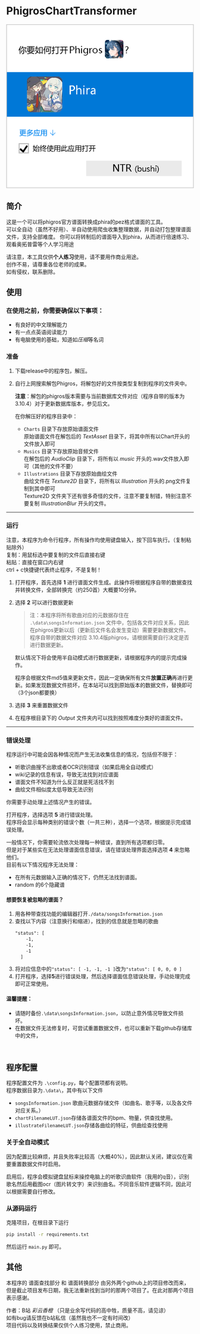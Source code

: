 # PhigrosChartTransformer

![picture 1](.assets_IMG/README/IMG_20250128-012523976.png)  

## 简介
这是一个可以将phigros官方谱面转换成phira的pez格式谱面的工具。  
可以全自动（虽然不好用）、半自动使用爬虫收集整理数据，并自动打包整理谱面文件，支持全部难度。
你可以将转制后的谱面导入到phira，从而进行倍速练习、观看奥拓普雷等个人学习用途

请注意，本工具仅供**个人练习**使用，请不要用作商业用途。  
创作不易，请尊重各位老师的成果。  
如有侵权，联系删除。


## 使用

### 在使用之前，你需要确保以下事项：
- 有良好的中文理解能力
- 有一点点英语阅读能力
- 有电脑使用的基础，知道如*压缩*等名词

### 准备
1. 下载release中的程序包，解压。
   
2. 自行上网搜索解包Phigros，将解包好的文件按类型复制到程序的文件夹中。  
    
    **注意**：解包的phigros版本需要与当前数据库文件对应（程序自带的版本为3.10.4）对于更新数据库版本，参见后文。  

    在你解压好的程序目录中：
    - `Charts` 目录下存放原始谱面文件  
      原始谱面文件在解包后的 *TextAsset* 目录下，将其中所有以Chart开头的文件放入即可
    - `Musics` 目录下存放原始音频文件  
      在解包后的 *AudioClip* 目录下，将所有以 *music* 开头的.wav文件放入即可（其他的文件不要）
    - `Illustrations` 目录下存放原始曲绘文件  
      曲绘文件在 *Texture2D* 目录下，将所有以 *Illustration* 开头的.png文件复制到其中即可  
      Texture2D 文件夹下还有很多奇怪的文件，注意不要复制错，特别注意不要复制 *IllustrationBlur* 开头的文件。

---

### 运行
注意，本程序为命令行程序，所有操作均使用键盘输入，按下回车执行。（复制粘贴除外）   
复制：用鼠标选中要复制的文件后直接右键  
粘贴：直接在窗口内右键  
ctrl + c快捷键代表终止程序，不是复制！

1. 打开程序，首先选择 **1** 进行谱面文件生成。此操作将根据程序自带的数据查找并转换文件，全部转换完（约250首）大概要10分钟。
2. 选择 **2** 可以进行数据更新

    >注：本程序将所有歌曲对应的元数据存住在 `.\data\songsInformation.json` 文件中，包括各文件对应关系，因此在phigros更新以后（更新后文件名会发生变动）需要更新数据文件。  
    程序自带的数据文件对应 3.10.4版phigros，请根据需要自行决定是否进行数据更新。  

    默认情况下将会使用半自动模式进行数据更新，请根据程序内的提示完成操作。  

    程序会根据文件md5值来更新文件，因此一定确保所有文件**放置正确**再进行更新。如果发现数据文件损坏，在本站可以找到原始版本的数据文件，替换即可（3个json都要换）

3. 选择 **3** 来重置数据文件
4. 在程序根目录下的 *Output* 文件夹内可以找到按照难度分类好的谱面文件。

---

### 错误处理
程序运行中可能会因各种情况而产生无法收集信息的情况，包括但不限于：
- 听歌识曲搜不出歌或者OCR识别错误（如果启用全自动模式）
- wiki记录的信息有误，导致无法找到对应谱面
- 谱面文件不知道为什么反正就是死活找不到
- 曲绘文件相似度太低导致无法识别
  
你需要手动处理上述情况产生的错误。

打开程序，选择选项 **5** 进行错误处理。  
程序将会显示每种类别的错误个数（一共三种），选择一个选项，根据提示完成错误处理。  

一般情况下，你需要轮流依次处理每一种错误，直到所有选项都归零。  
但是对于某些实在无法处理谱面信息错误，请在错误处理界面选择选项 **4** 来忽略他们。  
目前有以下情况程序无法处理：
- 在所有元数据输入正确的情况下，仍然无法找到谱面。 
- random 的6个隐藏谱 

#### 想要恢复被忽略的谱面？
1. 用各种带查找功能的编辑器打开`./data/songsInformation.json`
2. 查找以下内容（注意换行和缩进），找到的信息就是忽略的歌曲
    ```
    "status": [
        -1,
        -1,
        -1
      ]
    ```
3. 将对应信息中的`"status": [ -1, -1, -1 ]`改为`"status": [ 0, 0, 0 ]`
4. 打开程序，选择**5**进行错误处理，然后选择谱面信息错误处理，手动处理完成即可正常使用。


#### 温馨提醒：
- 请随时备份`.\data\songsInformation.json`，以防止意外情况导致文件损坏。
- 在数据文件无法修复时，可尝试重置数据文件，也可以重新下载github存储库中的文件，  
<br>

## 程序配置
程序配置文件为 `.\config.py`，每个配置项都有说明。  
程序数据目录为`.\data\`，其中有以下文件
- `songsInformation.json` 歌曲元数据存储文件（如曲名、歌手等，以及各文件对应关系。）
- `chartFilenameLUT.json`存储各谱面文件的bpm、物量，供查找使用。
- `illustrateFilenameLUT.json`存储各曲绘的特征，供曲绘查找使用

### 关于全自动模式
因为配置比较麻烦，并且失败率比较高（大概40%），因此默认关闭，建议仅在需要重置数据文件时启用。  

启用后，程序会模拟键盘鼠标来操控电脑上的听歌识曲软件（我用的q音），识别歌名然后用截图ocr（图片转文字）来识别曲名。不同音乐软件逻辑不同，因此可以根据需要自行修改。

### 从源码运行
克隆项目，在根目录下运行
```bash
pip install -r requirements.txt
```
然后运行 `main.py`  即可。
<br>

## 其他
本程序的 谱面查找部分 和 谱面转换部分 由另外两个github上的项目修改而来，但是截止项目发布日期，我无法重新找到当时的那两个项目了。在此对那两个项目表示感谢。  

作者：B站 *彩云香橙* （只是业余写代码的高中牲，质量不高，请见谅）  
如有bug请反馈在b站私信（虽然我也不一定有时间改）  
项目代码以及转换结果仅供个人练习使用，禁止商用。

